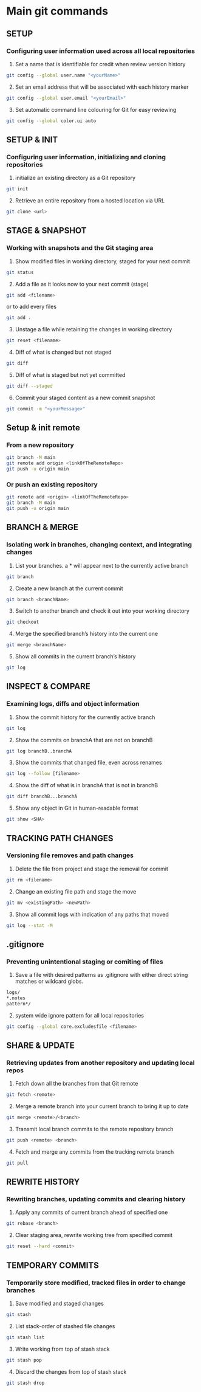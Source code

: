 # Main git commands
## SETUP
### Configuring user information used across all local repositories


1. Set a name that is identifiable for credit when review version history
```bash
git config --global user.name "<yourName>"
```

2. Set an email address that will be associated with each history marker
```bash
git config --global user.email "<yourEmail>"
```

3. Set automatic command line colouring for Git for easy reviewing
```bash
git config --global color.ui auto
```


## SETUP & INIT
### Configuring user information, initializing and cloning repositories

1. initialize an existing directory as a Git repository
```bash
git init
```

2. Retrieve an entire repository from a hosted location via URL
```bash
git clone <url>
```



## STAGE & SNAPSHOT
### Working with snapshots and the Git staging area

1. Show modified files in working directory, staged for your next commit
```bash
git status
```

2. Add a file as it looks now to your next commit (stage)

```bash
git add <filename>
```

or to add every files

```bash
git add .
```

3. Unstage a file while retaining the changes in working directory
```bash
git reset <filename>
```

4. Diff of what is changed but not staged
```bash
git diff
```

5. Diff of what is staged but not yet committed
```bash
git diff --staged
```

6. Commit your staged content as a new commit snapshot
```bash
git commit -m "<yourMessage>"
```


## Setup & init remote
### From a new repository
```bash
git branch -M main
git remote add origin <linkOfTheRemoteRepo>
git push -u origin main
```

### Or push an existing repository
```bash
git remote add <origin> <linkOfTheRemoteRepo>
git branch -M main
git push -u origin main
```

## BRANCH & MERGE
### Isolating work in branches, changing context, and integrating changes

1. List your branches. a * will appear next to the currently active branch
```bash
git branch
```

2. Create a new branch at the current commit
```bash
git branch <branchName>
```

3. Switch to another branch and check it out into your working directory
```bash
git checkout
```

4. Merge the specified branch’s history into the current one
```bash
git merge <branchName>
```

5. Show all commits in the current branch’s history
```bash
git log
```

## INSPECT & COMPARE
### Examining logs, diffs and object information

1. Show the commit history for the currently active branch
```bash
git log
```

2. Show the commits on branchA that are not on branchB
```bash
git log branchB..branchA
```

3. Show the commits that changed file, even across renames
```bash
git log --follow [filename>
```

4. Show the diff of what is in branchA that is not in branchB
```bash
git diff branchB...branchA
```

5. Show any object in Git in human-readable format
```bash
git show <SHA>
```

## TRACKING PATH CHANGES
### Versioning file removes and path changes

1. Delete the file from project and stage the removal for commit
```bash
git rm <filename>
```

2. Change an existing file path and stage the move
```bash
git mv <existingPath> <newPath>
```

3. Show all commit logs with indication of any paths that moved
```bash
git log --stat -M
```

## .gitignore
### Preventing unintentional staging or comiting of files

1. Save a file with desired patterns as .gitignore with either direct string
matches or wildcard globs.

```bash
logs/
*.notes
pattern*/
```

2. system wide ignore pattern for all local repositories
```bash
git config --global core.excludesfile <filename>
```

## SHARE & UPDATE
### Retrieving updates from another repository and updating local repos

1. Fetch down all the branches from that Git remote
```bash
git fetch <remote>
```

2. Merge a remote branch into your current branch to bring it up to date
```bash
git merge <remote>/<branch>
```

3. Transmit local branch commits to the remote repository branch
```bash
git push <remote> <branch>
```

4. Fetch and merge any commits from the tracking remote branch
```bash
git pull
```

## REWRITE HISTORY
### Rewriting branches, updating commits and clearing history
1. Apply any commits of current branch ahead of specified one
```bash
git rebase <branch>
```

2. Clear staging area, rewrite working tree from specified commit
```bash
git reset --hard <commit>
```

## TEMPORARY COMMITS
### Temporarily store modified, tracked files in order to change branches
1. Save modified and staged changes
```bash
git stash
```

2. List stack-order of stashed file changes
```bash
git stash list
```

3. Write working from top of stash stack
```bash
git stash pop
```

4. Discard the changes from top of stash stack
```bash
git stash drop
```

